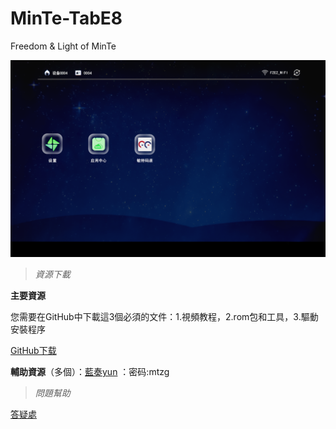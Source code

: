 # MinTe-TabE8

Freedom &amp; Light of MinTe

![效果預覽](https://github.com/MTfloder/MinTe-TabE8/blob/main/%E6%95%8F%E7%89%B9%E6%A1%8C%E9%9D%A27.0_%E6%97%A0%E5%AF%BC%E8%88%AA.png)

> *資源下載*

**主要資源**

您需要在GitHub中下載這3個必須的文件：1.視頻教程，2.rom包和工具，3.驅動安裝程序

[GitHub下载](https://github.com/MTfloder/MinTe-TabE8/releases)

**輔助資源**（多個）：[藍奏yun](https://wws.lanzoui.com/b026il7uf) ：密码:mtzg

> *問題幫助*

[答疑處](https://github.com/MTfloder/MinTe-TabE8/issues)
